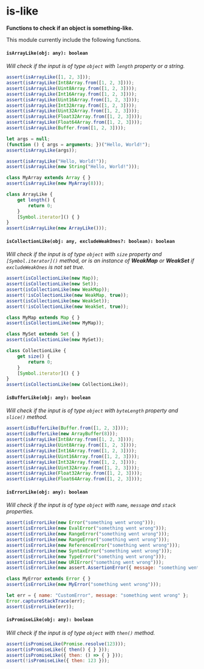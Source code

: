 # is-like

**Functions to check if an object is something-like.**

This module currently include the following functions.

#### `isArrayLike(obj: any): boolean`

*Will check if the input is of type `object` with `length` property or a string.*

```js
assert(isArrayLike([1, 2, 3]));
assert(isArrayLike(Int8Array.from([1, 2, 3])));
assert(isArrayLike(Uint8Array.from([1, 2, 3])));
assert(isArrayLike(Int16Array.from([1, 2, 3])));
assert(isArrayLike(Uint16Array.from([1, 2, 3])));
assert(isArrayLike(Int32Array.from([1, 2, 3])));
assert(isArrayLike(Uint32Array.from([1, 2, 3])));
assert(isArrayLike(Float32Array.from([1, 2, 3])));
assert(isArrayLike(Float64Array.from([1, 2, 3])));
assert(isArrayLike(Buffer.from([1, 2, 3])));

let args = null;
(function () { args = arguments; })("Hello, World!");
assert(isArrayLike(args));

assert(isArrayLike("Hello, World!"));
assert(isArrayLike(new String("Hello, World!")));

class MyArray extends Array { }
assert(isArrayLike(new MyArray(8)));

class ArrayLike {
    get length() {
        return 0;
    }
    [Symbol.iterator]() { }
}
assert(isArrayLike(new ArrayLike()));
```

#### `isCollectionLike(obj: any, excludeWeakOnes?: boolean): boolean`

*Will check if the input is of type `object` with `size` property*
*and `[Symbol.iterator]()` method, or is an instance of **WeakMap** or*
***WeakSet** if `excludeWeakOnes` is not set true.*

```js
assert(isCollectionLike(new Map));
assert(isCollectionLike(new Set));
assert(isCollectionLike(new WeakMap));
assert(!isCollectionLike(new WeakMap, true));
assert(isCollectionLike(new WeakSet));
assert(!isCollectionLike(new WeakSet, true));

class MyMap extends Map { }
assert(isCollectionLike(new MyMap));

class MySet extends Set { }
assert(isCollectionLike(new MySet));

class CollectionLike {
    get size() {
        return 0;
    }
    [Symbol.iterator]() { }
}
assert(isCollectionLike(new CollectionLike));
```

#### `isBufferLike(obj: any): boolean`

*Will check if the input is of type `object` with `byteLength` property*
*and `slice()` method.*

```js
assert(isBufferLike(Buffer.from([1, 2, 3])));
assert(isBufferLike(new ArrayBuffer(8)));
assert(isArrayLike(Int8Array.from([1, 2, 3])));
assert(isArrayLike(Uint8Array.from([1, 2, 3])));
assert(isArrayLike(Int16Array.from([1, 2, 3])));
assert(isArrayLike(Uint16Array.from([1, 2, 3])));
assert(isArrayLike(Int32Array.from([1, 2, 3])));
assert(isArrayLike(Uint32Array.from([1, 2, 3])));
assert(isArrayLike(Float32Array.from([1, 2, 3])));
assert(isArrayLike(Float64Array.from([1, 2, 3])));
```

#### `isErrorLike(obj: any): boolean`

*Will check if the input is of type `object` with `name`, `message` and `stack`*
*properties.*

```js
assert(isErrorLike(new Error("something went wrong")));
assert(isErrorLike(new EvalError("something went wrong")));
assert(isErrorLike(new RangeError("something went wrong")));
assert(isErrorLike(new RangeError("something went wrong")));
assert(isErrorLike(new ReferenceError("something went wrong")));
assert(isErrorLike(new SyntaxError("something went wrong")));
assert(isErrorLike(new TypeError("something went wrong")));
assert(isErrorLike(new URIError("something went wrong")));
assert(isErrorLike(new assert.AssertionError({ message: "something went wrong" })));

class MyError extends Error { }
assert(isErrorLike(new MyError("something went wrong")));

let err = { name: "CustomError", message: "something went wrong" };
Error.captureStackTrace(err);
assert(isErrorLike(err));
```

#### `isPromiseLike(obj: any): boolean`

*Will check if the input is of type `object` with `then()` method.*

```js
assert(isPromiseLike(Promise.resolve(123)));
assert(isPromiseLike({ then() { } }));
assert(isPromiseLike({ then: () => { } }));
assert(!isPromiseLike({ then: 123 }));
```